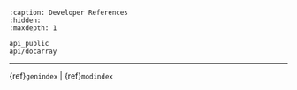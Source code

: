 
```{toctree}
:caption: Developer References
:hidden:
:maxdepth: 1

api_public
api/docarray
```


---
{ref}`genindex` | {ref}`modindex`

